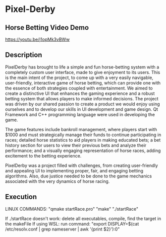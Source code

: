 # Pixel-Derby

## Horse Betting Video Demo
https://youtu.be/j1opMk3vBWw

## Description
PixelDerby has brought to life a simple and fun horse-betting system with a completely custom user interface, made to give enjoyment to its users. This is the main intent of the project, to come up with a very easily navigable, user-friendly, interactive game of horse betting, which can provide one with the essence of both strategies coupled with entertainment. We aimed to create a distinctive UI that enhances the gaming experience and a robust betting system that allows players to make informed decisions. The project was driven by our shared passion to create a product we would enjoy using ourselves and to develop our skills in UI development and game design. Qt Framework and C++ programming language were used in developing the game.

The game features include bankroll management, where players start with $1000 and must strategically manage their funds to continue participating in races; detailed horse statistics to aid players in making educated bets; a bet history section for users to view their previous bets and analyze their performance; and a visually engaging representation of horse races, adding excitement to the betting experience. 

PixelDerby was a project filled with challenges, from creating user-friendly and appealing UI to implementing proper, fair, and engaging betting algorithms. Also, due justice needed to be done to the game mechanics associated with the very dynamics of horse racing.

## Execution
LINUX COMMANDS:
"qmake startRace.pro"
"make"
"./startRace"

If ./startRace doesn't work: delete all executables, compile, find the target in the makeFile
If using WSL: run command: "export DISPLAY=$(cat /etc/resolv.conf | grep nameserver | awk '{print $2}'):0"
